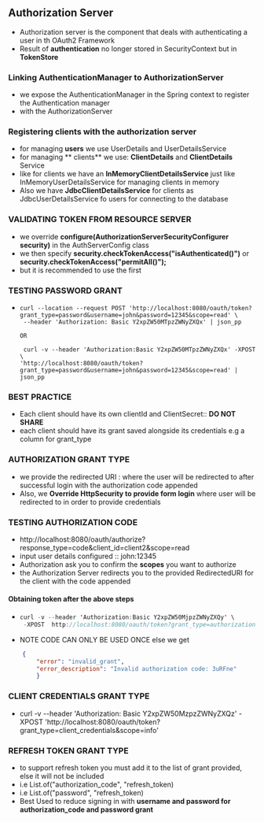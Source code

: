 ## Authorization Server
- Authorization server is the component that deals with authenticating a user in th OAuth2 Framework
- Result of **authentication** no longer stored in SecurityContext but in **TokenStore**

### Linking AuthenticationManager to AuthorizationServer
- we expose the AuthenticationManager in the Spring context to register the Authentication manager
- with the AuthorizationServer

### Registering clients with the authorization server
- for managing **users** we use UserDetails and UserDetailsService
- for managing **    clients** we use: **ClientDetails** and **ClientDetails** Service
- like for clients we have an **InMemoryClientDetailsService** just like InMemoryUserDetailsService for managing clients in memory
- Also we have **JdbcClientDetailsService** for clients as JdbcUserDetailsService fo users for connecting to the database


### VALIDATING TOKEN FROM RESOURCE SERVER
- we override **configure(AuthorizationServerSecurityConfigurer security)** in the AuthServerConfig class
- we then specify **security.checkTokenAccess("isAuthenticated()")** or **security.checkTokenAccess("permitAll()");**
- but it is recommended to use the first


### TESTING PASSWORD GRANT
- ```
  curl --location --request POST 'http://localhost:8080/oauth/token?grant_type=password&username=john&password=12345&scope=read' \
   --header 'Authorization: Basic Y2xpZW50MTpzZWNyZXQx' | json_pp
  
  OR
  
   curl -v --header 'Authorization:Basic Y2xpZW50MTpzZWNyZXQx' -XPOST  \
  'http://localhost:8080/oauth/token?grant_type=password&username=john&password=12345&scope=read' | json_pp

  ```
  
### BEST PRACTICE
- Each client should have its own clientId and ClientSecret:: **DO NOT SHARE**
- each client should have its grant saved alongside its credentials e.g a column for grant_type



### AUTHORIZATION GRANT TYPE
- we provide the redirected URI : where the user will be redirected to after successful login with the authorization code appended
- Also, we **Override HttpSecurity to provide form login** where user will be redirected to in order to provide credentials

### TESTING AUTHORIZATION CODE
- http://localhost:8080/oauth/authorize?response_type=code&client_id=client2&scope=read
- input user details configured :: john:12345
- Authorization ask you to confirm the **scopes** you want to authorize
- the Authorization Server redirects you to the provided RedirectedURI for the client with the code appended
#### Obtaining token after the above steps
- ```java
  curl -v --header 'Authorization:Basic Y2xpZW50MjpzZWNyZXQy' \
   -XPOST  http://localhost:8080/oauth/token?grant_type=authorization_code&scope=read&code=<CODE_GENERATED>
  ```
- NOTE CODE CAN ONLY BE USED ONCE else we get
```json
    {
        "error": "invalid_grant",
        "error_description": "Invalid authorization code: 3uRFne"
        }
```

### CLIENT CREDENTIALS GRANT TYPE
- curl -v --header 'Authorization: Basic Y2xpZW50MzpzZWNyZXQz' -XPOST 'http://localhost:8080/oauth/token?grant_type=client_credentials&scope=info'


### REFRESH TOKEN GRANT TYPE
- to support refresh token you must add it to the list of grant provided, else it will not be included
- i.e List.of("authorization_code", "refresh_token)
- i.e List.of("password", "refresh_token)
- Best Used to reduce signing in with **username and password for authorization_code and password grant**   